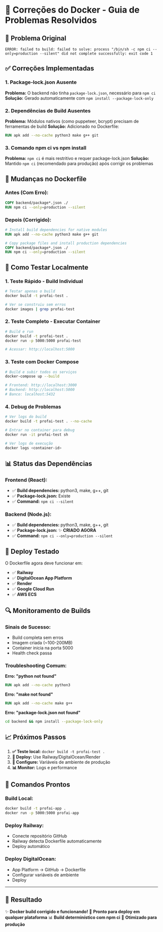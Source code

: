 # 🐳 Correções do Docker - Guia de Problemas Resolvidos

## 🚨 **Problema Original**
```
ERROR: failed to build: failed to solve: process "/bin/sh -c npm ci --only=production --silent" did not complete successfully: exit code 1
```

## ✅ **Correções Implementadas**

### **1. Package-lock.json Ausente**
**Problema:** O backend não tinha `package-lock.json`, necessário para `npm ci`
**Solução:** Gerado automaticamente com `npm install --package-lock-only`

### **2. Dependências de Build Ausentes**
**Problema:** Módulos nativos (como puppeteer, bcrypt) precisam de ferramentas de build
**Solução:** Adicionado no Dockerfile:
```dockerfile
RUN apk add --no-cache python3 make g++ git
```

### **3. Comando npm ci vs npm install**
**Problema:** `npm ci` é mais restritivo e requer package-lock.json
**Solução:** Mantido `npm ci` (recomendado para produção) após corrigir os problemas

## 🔧 **Mudanças no Dockerfile**

### **Antes (Com Erro):**
```dockerfile
COPY backend/package*.json ./
RUN npm ci --only=production --silent
```

### **Depois (Corrigido):**
```dockerfile
# Install build dependencies for native modules
RUN apk add --no-cache python3 make g++ git

# Copy package files and install production dependencies
COPY backend/package*.json ./
RUN npm ci --only=production --silent
```

## 🧪 **Como Testar Localmente**

### **1. Teste Rápido - Build Individual**
```bash
# Testar apenas o build
docker build -t profai-test .

# Ver se construiu sem erros
docker images | grep profai-test
```

### **2. Teste Completo - Executar Container**
```bash
# Build e run
docker build -t profai-test .
docker run -p 5000:5000 profai-test

# Acessar: http://localhost:5000
```

### **3. Teste com Docker Compose**
```bash
# Build e subir todos os serviços
docker-compose up --build

# Frontend: http://localhost:3000
# Backend: http://localhost:5000
# Banco: localhost:5432
```

### **4. Debug de Problemas**
```bash
# Ver logs do build
docker build -t profai-test . --no-cache

# Entrar no container para debug
docker run -it profai-test sh

# Ver logs de execução
docker logs <container-id>
```

## 📊 **Status das Dependências**

### **Frontend (React):**
- ✅ **Build dependencies:** python3, make, g++, git
- ✅ **Package-lock.json:** Existe
- ✅ **Command:** `npm ci --silent`

### **Backend (Node.js):**
- ✅ **Build dependencies:** python3, make, g++, git
- ✅ **Package-lock.json:** ✨ **CRIADO AGORA**
- ✅ **Command:** `npm ci --only=production --silent`

## 🚀 **Deploy Testado**

O Dockerfile agora deve funcionar em:
- ✅ **Railway**
- ✅ **DigitalOcean App Platform**
- ✅ **Render**
- ✅ **Google Cloud Run**
- ✅ **AWS ECS**

## 🔍 **Monitoramento de Builds**

### **Sinais de Sucesso:**
- Build completa sem erros
- Imagem criada (~100-200MB)
- Container inicia na porta 5000
- Health check passa

### **Troubleshooting Comum:**

**Erro: "python not found"**
```dockerfile
RUN apk add --no-cache python3
```

**Erro: "make not found"**
```dockerfile
RUN apk add --no-cache make g++
```

**Erro: "package-lock.json not found"**
```bash
cd backend && npm install --package-lock-only
```

## 📈 **Próximos Passos**

1. **✅ Teste local:** `docker build -t profai-test .`
2. **🚀 Deploy:** Use Railway/DigitalOcean/Render
3. **🔧 Configure:** Variáveis de ambiente de produção
4. **📊 Monitor:** Logs e performance

## 🎯 **Comandos Prontos**

### **Build Local:**
```bash
docker build -t profai-app .
docker run -p 5000:5000 profai-app
```

### **Deploy Railway:**
- Conecte repositório GitHub
- Railway detecta Dockerfile automaticamente
- Deploy automático

### **Deploy DigitalOcean:**
- App Platform → GitHub → Dockerfile
- Configurar variáveis de ambiente
- Deploy

---

## 🎉 **Resultado**

✨ **Docker build corrigido e funcionando!**
🚀 **Pronto para deploy em qualquer plataforma**
📊 **Build determinístico com npm ci**
🔧 **Otimizado para produção**
